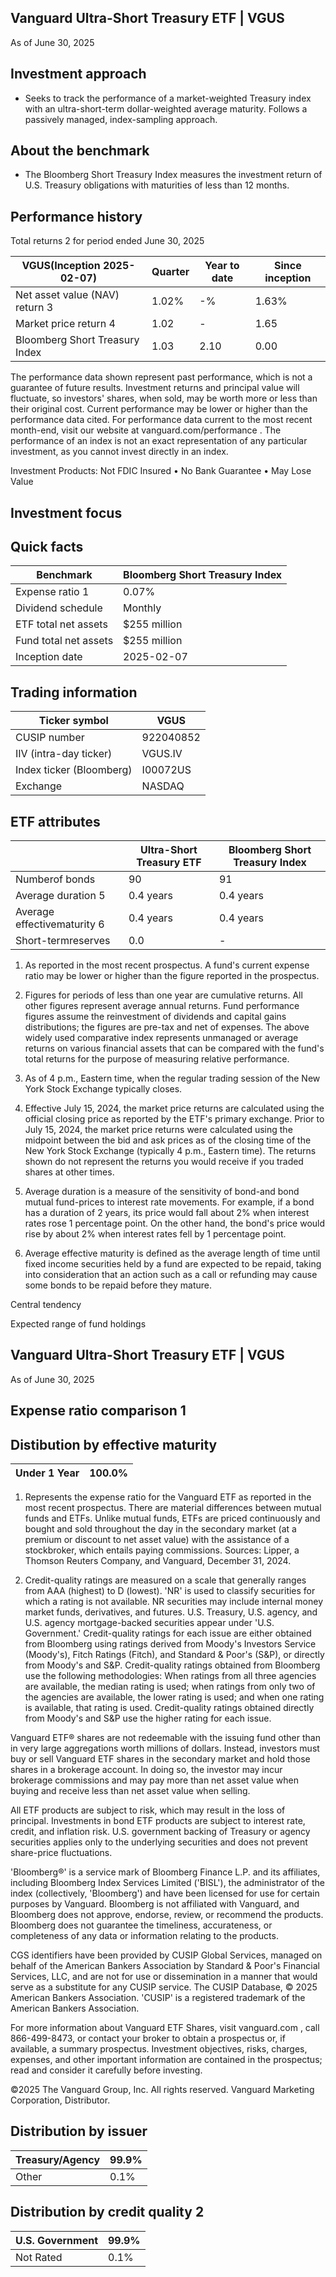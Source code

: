 ## Vanguard Ultra-Short Treasury ETF    |  VGUS

As of June 30, 2025

## Investment approach

- Seeks to track the performance of a market-weighted Treasury index with an ultra-short-term dollar-weighted average maturity. Follows a passively managed, index-sampling approach.

## About the benchmark

- The Bloomberg Short Treasury Index measures the investment return of U.S. Treasury obligations with maturities of less than 12 months.

## Performance history

Total returns   2  for period ended June 30, 2025

| VGUS(Inception 2025-02-07)     | Quarter   | Year to date   | Since inception   |
|--------------------------------|-----------|----------------|-------------------|
| Net asset value (NAV) return 3 | 1.02%     | -%             | 1.63%             |
| Market price return 4          | 1.02      | -              | 1.65              |
| Bloomberg Short Treasury Index | 1.03      | 2.10           | 0.00              |

The performance data shown represent past performance, which is not a guarantee of future results. Investment returns and principal value will fluctuate, so investors' shares, when sold, may be worth more or less than their original cost. Current performance may be lower or higher than the performance data cited. For performance data current to the most recent month-end, visit our website at vanguard.com/performance  . The performance of an index is not an exact representation of any particular investment, as you cannot invest directly in an index.

Investment Products: Not FDIC Insured • No Bank Guarantee • May Lose Value

## Investment focus

<!-- image -->

## Quick facts

| Benchmark             | Bloomberg Short Treasury Index   |
|-----------------------|----------------------------------|
| Expense ratio 1       | 0.07%                            |
| Dividend schedule     | Monthly                          |
| ETF total net assets  | $255 million                     |
| Fund total net assets | $255 million                     |
| Inception date        | 2025-02-07                       |

## Trading information

| Ticker symbol            | VGUS      |
|--------------------------|-----------|
| CUSIP number             | 922040852 |
| IIV (intra-day ticker)   | VGUS.IV   |
| Index ticker (Bloomberg) | I00072US  |
| Exchange                 | NASDAQ    |

## ETF attributes

|                             | Ultra-Short Treasury ETF   | Bloomberg Short Treasury Index   |
|-----------------------------|----------------------------|----------------------------------|
| Numberof bonds              | 90                         | 91                               |
| Average duration 5          | 0.4 years                  | 0.4 years                        |
| Average effectivematurity 6 | 0.4 years                  | 0.4 years                        |
| Short-termreserves          | 0.0                        | -                                |

1. As reported in the most recent prospectus. A fund's current expense ratio may be lower or higher than the figure reported in the prospectus.

2.   Figures for periods of less than one year are cumulative returns. All other figures represent average annual returns. Fund performance figures assume the reinvestment of dividends and capital gains distributions; the figures are pre-tax and net of expenses. The above widely used comparative index represents unmanaged or average returns on various financial assets that can be compared with the fund's total returns for the purpose of measuring relative performance.

3.   As of 4 p.m., Eastern time, when the regular trading session of the New York Stock Exchange typically closes.

4.   Effective July 15, 2024, the market price returns are calculated using the official closing price as reported by the ETF's primary exchange. Prior to July 15, 2024, the market price returns were calculated using the midpoint between the bid and ask prices as of the closing time of the New York Stock Exchange (typically 4 p.m., Eastern time). The returns shown do not represent the returns you would receive if you traded shares at other times.

5.   Average duration is a measure of the sensitivity of bond-and bond mutual fund-prices to interest rate movements. For example, if a bond has a duration of 2 years, its price would fall about 2% when interest rates rose 1 percentage point. On the other hand, the bond's price would rise by about 2% when interest rates fell by 1 percentage point.

6.   Average effective maturity is defined as the average length of time until fixed income securities held by a fund are expected to be repaid, taking into consideration that an action such as a call or refunding may cause some bonds to be repaid before they mature.

<!-- image -->

<!-- image -->

Central tendency

Expected range of fund holdings

## Vanguard Ultra-Short Treasury ETF    |  VGUS

As of June 30, 2025

## Expense ratio comparison   1

<!-- image -->

## Distibution by effective maturity

| Under 1 Year   | 100.0%   |
|----------------|----------|

1. Represents the expense ratio for the Vanguard ETF as reported in the most recent prospectus. There are material differences between mutual funds and ETFs. Unlike mutual funds, ETFs are priced continuously and bought and sold throughout the day in the secondary market (at a premium or discount to net asset value) with the assistance of a stockbroker, which entails paying commissions. Sources: Lipper, a Thomson Reuters Company, and Vanguard, December 31, 2024.

2.  Credit-quality ratings are measured on a scale that generally ranges from AAA (highest) to D (lowest). 'NR' is used to classify securities for which a rating is not available. NR securities may include internal money market funds, derivatives, and futures. U.S. Treasury, U.S. agency, and U.S. agency mortgage-backed securities appear under 'U.S. Government.' Credit-quality ratings for each issue are either obtained from Bloomberg using ratings derived from Moody's Investors Service (Moody's), Fitch Ratings (Fitch), and Standard &amp; Poor's (S&amp;P), or directly from Moody's and S&amp;P. Credit-quality ratings obtained from Bloomberg use the following methodologies: When ratings from all three agencies are available, the median rating is used; when ratings from only two of the agencies are available, the lower rating is used; and when one rating is available, that rating is used. Credit-quality ratings obtained directly from Moody's and S&amp;P use the higher rating for each issue.

Vanguard ETF® shares are not redeemable with the issuing fund other than in very large aggregations worth millions of dollars. Instead, investors must buy or sell Vanguard ETF shares in the secondary market and hold those shares in a brokerage account. In doing so, the investor may incur brokerage commissions and may pay more than net asset value when buying and receive less than net asset value when selling.

All ETF products are subject to risk, which may result in the loss of principal. Investments  in bond ETF products are subject to interest rate, credit, and inflation risk. U.S. government backing of Treasury or agency securities applies only to the underlying securities and does not prevent share-price fluctuations.

'Bloomberg®' is a service mark of Bloomberg Finance L.P. and its affiliates, including Bloomberg Index Services Limited ('BISL'), the administrator of the index (collectively, 'Bloomberg') and have been licensed for use for certain purposes by Vanguard. Bloomberg is not affiliated with Vanguard, and Bloomberg does not approve, endorse, review, or recommend the products. Bloomberg does not guarantee the timeliness, accurateness, or completeness of any data or information relating to the products.

CGS identifiers have been provided by CUSIP Global Services, managed on behalf of the American Bankers Association by Standard &amp; Poor's Financial Services, LLC, and are not for use or dissemination in a manner that would serve as a substitute for any CUSIP service. The CUSIP Database, © 2025  American Bankers Association. 'CUSIP' is a registered trademark of the American Bankers Association.

For more information about Vanguard ETF Shares, visit   vanguard.com  , call 866-499-8473, or contact your broker to obtain a prospectus or, if available, a summary prospectus. Investment objectives, risks, charges, expenses, and other important information are contained in the prospectus; read and consider it carefully before investing.

©2025 The Vanguard Group, Inc. All rights reserved. Vanguard Marketing Corporation, Distributor.

## Distribution by issuer

| Treasury/Agency   | 99.9%   |
|-------------------|---------|
| Other             | 0.1%    |

## Distribution by credit quality   2

| U.S. Government   | 99.9%   |
|-------------------|---------|
| Not Rated         | 0.1%    |